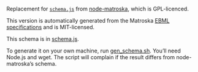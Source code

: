 Replacement for
[`schema.js`](https://github.com/oeuillot/node-matroska/blob/master/lib/schema.js)
from [node-matroska](https://github.com/oeuillot/node-matroska), which
is GPL-licenced.

This version is automatically generated from the Matroska
[EBML](https://github.com/ietf-wg-cellar/matroska-specification/blob/master/ebml_matroska.xml)
[specifications](https://github.com/ietf-wg-cellar/ebml-specification/blob/master/ebml.xml)
and is MIT-licensed.

This schema is in [schema.js](schema.js).

To generate it on your own machine, run [gen\_schema.sh](gen_schema.sh).
You’ll need Node.js and wget. The script will complain if the result
differs from node-matroska’s schema.
